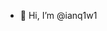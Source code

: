 - 👋 Hi, I’m @ianq1w1


<!---
ianq1w1/ianq1w1 is a ✨ special ✨ repository because its `README.md` (this file) appears on your GitHub profile.
You can click the Preview link to take a look at your changes.
--->
